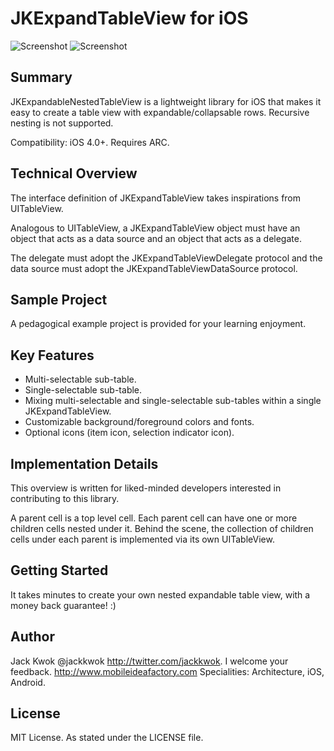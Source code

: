 JKExpandTableView for iOS
===============================================================

![Screenshot](https://raw.github.com/jackkwok/JKExpandTableView/master/README_IMG/screen1_default.png) ![Screenshot](https://raw.github.com/jackkwok/JKExpandTableView/master/README_IMG/screen5_custom_icon_color.png) 


## Summary

JKExpandableNestedTableView is a lightweight library for iOS that makes it easy to create a table view with expandable/collapsable rows.  Recursive nesting is not supported.

Compatibility: iOS 4.0+.  Requires ARC.

## Technical Overview

The interface definition of JKExpandTableView takes inspirations from UITableView.

Analogous to UITableView, a JKExpandTableView object must have an object that acts as a data source and an object that acts as a delegate.

The delegate must adopt the JKExpandTableViewDelegate protocol and the data source must adopt the JKExpandTableViewDataSource protocol.



## Sample Project
A pedagogical example project is provided for your learning enjoyment.

## Key Features
* Multi-selectable sub-table.
* Single-selectable sub-table.
* Mixing multi-selectable and single-selectable sub-tables within a single JKExpandTableView.
* Customizable background/foreground colors and fonts.
* Optional icons (item icon, selection indicator icon).

## Implementation Details
This overview is written for liked-minded developers interested in contributing to this library.

A parent cell is a top level cell.  Each parent cell can have one or more children cells nested under it.  Behind the scene, the collection of children cells under each parent is implemented via its own UITableView.



## Getting Started
It takes minutes to create your own nested expandable table view, with a money back guarantee! :)



## Author
Jack Kwok @jackkwok http://twitter.com/jackkwok.  I welcome your feedback.
http://www.mobileideafactory.com
Specialities: Architecture, iOS, Android.

## License
MIT License.  As stated under the LICENSE file.